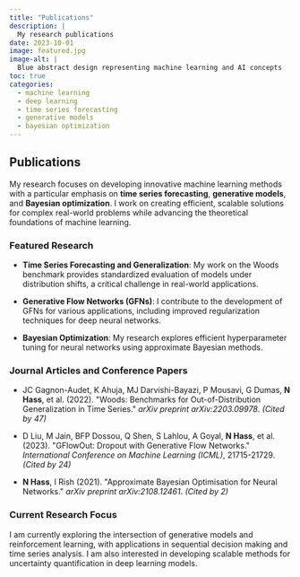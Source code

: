```yaml
---
title: "Publications"
description: |
  My research publications
date: 2023-10-01
image: featured.jpg
image-alt: |
  Blue abstract design representing machine learning and AI concepts
toc: true
categories:
  - machine learning
  - deep learning
  - time series forecasting
  - generative models
  - bayesian optimization
---
```


## Publications

My research focuses on developing innovative machine learning methods with a particular emphasis on **time series forecasting**, **generative models**, and **Bayesian optimization**. I work on creating efficient, scalable solutions for complex real-world problems while advancing the theoretical foundations of machine learning.

### Featured Research

- **Time Series Forecasting and Generalization**: My work on the Woods benchmark provides standardized evaluation of models under distribution shifts, a critical challenge in real-world applications.

- **Generative Flow Networks (GFNs)**: I contribute to the development of GFNs for various applications, including improved regularization techniques for deep neural networks.

- **Bayesian Optimization**: My research explores efficient hyperparameter tuning for neural networks using approximate Bayesian methods.

### Journal Articles and Conference Papers

- JC Gagnon-Audet, K Ahuja, MJ Darvishi-Bayazi, P Mousavi, G Dumas, **N Hass**, et al. (2022). "Woods: Benchmarks for Out-of-Distribution Generalization in Time Series." _arXiv preprint arXiv:2203.09978_. _(Cited by 47)_

- D Liu, M Jain, BFP Dossou, Q Shen, S Lahlou, A Goyal, **N Hass**, et al. (2023). "GFlowOut: Dropout with Generative Flow Networks." _International Conference on Machine Learning (ICML)_, 21715-21729. _(Cited by 24)_

- **N Hass**, I Rish (2021). "Approximate Bayesian Optimisation for Neural Networks." _arXiv preprint arXiv:2108.12461_. _(Cited by 2)_

### Current Research Focus

I am currently exploring the intersection of generative models and reinforcement learning, with applications in sequential decision making and time series analysis. I am also interested in developing scalable methods for uncertainty quantification in deep learning models.
